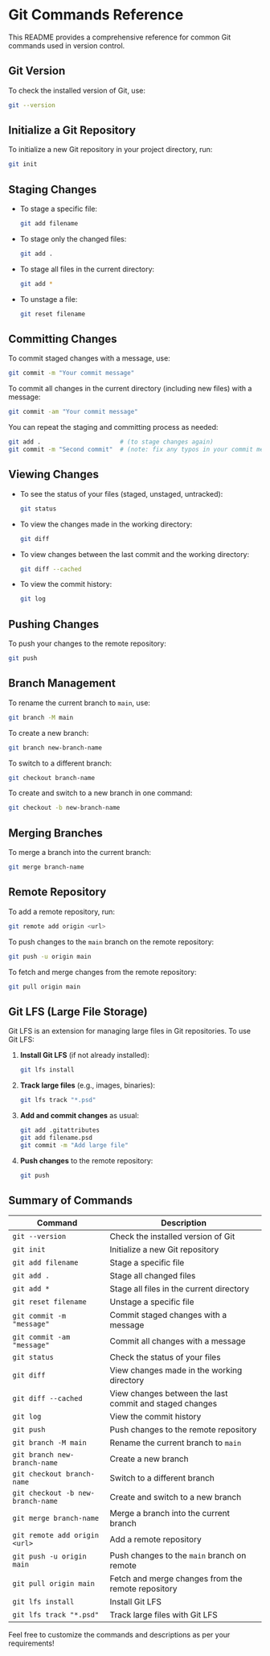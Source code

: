 
# Git Commands Reference

This README provides a comprehensive reference for common Git commands used in version control.

## Git Version

To check the installed version of Git, use:
```bash
git --version
```

## Initialize a Git Repository

To initialize a new Git repository in your project directory, run:
```bash
git init
```

## Staging Changes

- To stage a specific file:
  ```bash
  git add filename
  ```

- To stage only the changed files:
  ```bash
  git add .
  ```

- To stage all files in the current directory:
  ```bash
  git add *
  ```

- To unstage a file:
  ```bash
  git reset filename
  ```

## Committing Changes

To commit staged changes with a message, use:
```bash
git commit -m "Your commit message"
```

To commit all changes in the current directory (including new files) with a message:
```bash
git commit -am "Your commit message"
```

You can repeat the staging and committing process as needed:
```bash
git add .                      # (to stage changes again)
git commit -m "Second commit"  # (note: fix any typos in your commit messages)
```

## Viewing Changes

- To see the status of your files (staged, unstaged, untracked):
  ```bash
  git status
  ```

- To view the changes made in the working directory:
  ```bash
  git diff
  ```

- To view changes between the last commit and the working directory:
  ```bash
  git diff --cached
  ```

- To view the commit history:
  ```bash
  git log
  ```

## Pushing Changes

To push your changes to the remote repository:
```bash
git push
```

## Branch Management

To rename the current branch to `main`, use:
```bash
git branch -M main
```

To create a new branch:
```bash
git branch new-branch-name
```

To switch to a different branch:
```bash
git checkout branch-name
```

To create and switch to a new branch in one command:
```bash
git checkout -b new-branch-name
```

## Merging Branches

To merge a branch into the current branch:
```bash
git merge branch-name
```

## Remote Repository

To add a remote repository, run:
```bash
git remote add origin <url>
```

To push changes to the `main` branch on the remote repository:
```bash
git push -u origin main
```

To fetch and merge changes from the remote repository:
```bash
git pull origin main
```

## Git LFS (Large File Storage)

Git LFS is an extension for managing large files in Git repositories. To use Git LFS:

1. **Install Git LFS** (if not already installed):
   ```bash
   git lfs install
   ```

2. **Track large files** (e.g., images, binaries):
   ```bash
   git lfs track "*.psd"
   ```

3. **Add and commit changes** as usual:
   ```bash
   git add .gitattributes
   git add filename.psd
   git commit -m "Add large file"
   ```

4. **Push changes** to the remote repository:
   ```bash
   git push
   ```

## Summary of Commands

| Command                          | Description                                      |
|----------------------------------|--------------------------------------------------|
| `git --version`                  | Check the installed version of Git               |
| `git init`                       | Initialize a new Git repository                  |
| `git add filename`              | Stage a specific file                             |
| `git add .`                      | Stage all changed files                           |
| `git add *`                      | Stage all files in the current directory         |
| `git reset filename`             | Unstage a specific file                           |
| `git commit -m "message"`       | Commit staged changes with a message             |
| `git commit -am "message"`      | Commit all changes with a message                |
| `git status`                     | Check the status of your files                   |
| `git diff`                       | View changes made in the working directory        |
| `git diff --cached`              | View changes between the last commit and staged changes |
| `git log`                        | View the commit history                           |
| `git push`                       | Push changes to the remote repository             |
| `git branch -M main`            | Rename the current branch to `main`              |
| `git branch new-branch-name`    | Create a new branch                              |
| `git checkout branch-name`      | Switch to a different branch                      |
| `git checkout -b new-branch-name` | Create and switch to a new branch                |
| `git merge branch-name`         | Merge a branch into the current branch           |
| `git remote add origin <url>`   | Add a remote repository                           |
| `git push -u origin main`       | Push changes to the `main` branch on remote      |
| `git pull origin main`          | Fetch and merge changes from the remote repository|
| `git lfs install`               | Install Git LFS                                  |
| `git lfs track "*.psd"`         | Track large files with Git LFS                   |

Feel free to customize the commands and descriptions as per your requirements!
